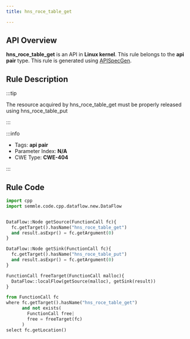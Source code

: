 ```yaml
---
title: hns_roce_table_get

---
```



## API Overview
**hns_roce_table_get** is an API in **Linux kernel**. This rule belongs to the **api pair** type. This rule is generated using [APISpecGen](../../tools/APISpecGen).
## Rule Description

:::tip

The resource acquired by hns_roce_table_get must be properly released using hns_roce_table_put

:::

:::info

- Tags: **api pair**
- Parameter Index: **N/A**
- CWE Type: **CWE-404**

:::

## Rule Code
```python
import cpp
import semmle.code.cpp.dataflow.new.DataFlow


DataFlow::Node getSource(FunctionCall fc){
  fc.getTarget().hasName("hns_roce_table_get")
  and result.asExpr() = fc.getArgument(0)
}

DataFlow::Node getSink(FunctionCall fc){
  fc.getTarget().hasName("hns_roce_table_put")
  and result.asExpr() = fc.getArgument(0)
}

FunctionCall freeTarget(FunctionCall malloc){
  DataFlow::localFlow(getSource(malloc), getSink(result))
}

from FunctionCall fc
where fc.getTarget().hasName("hns_roce_table_get")
      and not exists(
        FunctionCall free| 
        free = freeTarget(fc)
      )
select fc.getLocation()

    
```